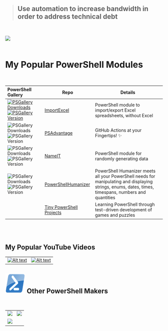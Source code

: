 # 
> ## Use automation to increase bandwidth in order to address technical debt

<br/>

![](https://github-readme-stats.vercel.app/api?username=dfinke&show_icons=true&theme=merko)
<br/>
<br/>

# My Popular PowerShell Modules
<br/>

|PowerShell Gallery|Repo|Details
| :--- | --- | --- |
|[![PSGallery Downloads](https://img.shields.io/powershellgallery/dt/ImportExcel.png?style=plastic&logo=powershell&label=Downloads)](https://www.powershellgallery.com/packages/ImportExcel) [![PSGallery Version](https://img.shields.io/powershellgallery/v/ImportExcel.png?style=plastic&logo=powershell&label=Version)](https://www.powershellgallery.com/packages/ImportExcel)|[ImportExcel](https://github.com/dfinke/ImportExcel) |PowerShell module to import/export Excel spreadsheets, without Excel
|![PSGallery Downloads](https://img.shields.io/powershellgallery/dt/PSAdvantage.png?style=plastic&logo=powershell&label=Downloads) ![PSGallery Version](https://img.shields.io/powershellgallery/v/PSAdvantage.png?style=plastic&logo=powershell&label=Version)|[PSAdvantage](https://github.com/dfinke/PSAdvantage) |GitHub Actions at your Fingertips! ✨
|![PSGallery Downloads](https://img.shields.io/powershellgallery/dt/NameIT.png?style=plastic&logo=powershell&label=Downloads) ![PSGallery Version](https://img.shields.io/powershellgallery/v/NameIT.png?style=plastic&logo=powershell&label=Version)|[NameIT](https://github.com/dfinke/NameIT) |PowerShell module for randomly generating data
|![PSGallery Downloads](https://img.shields.io/powershellgallery/dt/PowerShellHumanizer.png?style=plastic&logo=powershell&label=Downloads) ![PSGallery Version](https://img.shields.io/powershellgallery/v/PowerShellHumanizer.png?style=plastic&logo=powershell&label=Version)|[PowerShellHumanizer](https://github.com/dfinke/PowerShellHumanizer) |PowerShell Humanizer meets all your PowerShell needs for manipulating and displaying strings, enums, dates, times, timespans, numbers and quantities
||[Tiny PowerShell Projects](https://github.com/dfinke/Tiny-PowerShell-Projects) |Learning PowerShell through test-driven development of games and puzzles

<br/>
<br/>

## My Popular YouTube Videos

| | |
|---:|---:|
|[![Alt text](https://i9.ytimg.com/vi/fvKKdIzJCws/mq1.jpg?sqp=CKCjr4IG&rs=AOn4CLAdNs4HXZiNbq5jqOL3rYJN5OdyQg)](https://youtu.be/fvKKdIzJCws)|[![Alt text](https://i9.ytimg.com/vi/gQaYI5hxqM4/mq1.jpg?sqp=CPyur4IG&rs=AOn4CLD2J0TBBXiAveD01IyYEHaSyorLhA)](https://youtu.be/gQaYI5hxqM4)

## ![PS](media/powershell-emoji.png) Other PowerShell Makers
<br/>

|||
|---|---|
|[![](https://img.shields.io/badge/Jeff%20Hicks-gray?style=for-the-badge&logo=github)](https://github.com/jdhitsolutions)|[![](https://img.shields.io/badge/Jeff%20Hicks-blue?style=for-the-badge&logo=twitter)](https://twitter.com/JeffHicks)
|[![](https://img.shields.io/badge/Matthew%20Kelly-gray?style=for-the-badge&logo=github)](https://github.com/Badgerati)